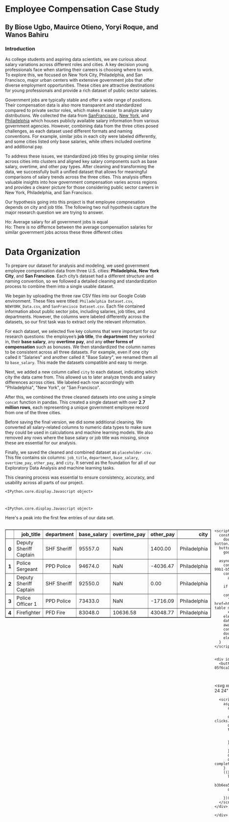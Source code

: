 # Employee Compensation Case Study

## By Biose Ugbo, Mauirce Otieno, Yoryi Roque, and Wanos Bahiru

### Introduction

As college students and aspiring data scientists, we are curious about salary variations across different roles and cities. A key decision young professionals face when starting their careers is choosing where to work. To explore this, we focused on New York City, Philadelphia, and San Francisco, major urban centers with extensive government jobs that offer diverse employment opportunities. These cities are attractive destinations for young professionals and provide a rich dataset of public sector salaries.

Government jobs are typically stable and offer a wide range of positions. Their compensation data is also more transparent and standardized compared to private sector roles, which makes it easier to analyze salary distributions. We collected the data from  [SanFrancisco ](https://catalog.data.gov/dataset/employee-compensation), [New York](https://catalog.data.gov/dataset/citywide-payroll-data-fiscal-year), and [Philadelphia](
https://catalog.data.gov/dataset/city-employee-earnings) which houses publicly available salary information from various government agencies. However, combining data from the three cities posed challenges, as each dataset used different formats and naming conventions. For example, similar jobs in each city were labeled differently, and some cities listed only base salaries, while others included overtime and additional pay.

To address these issues, we standardized job titles by grouping similar roles across cities into clusters and aligned key salary components such as base salary, overtime, and other pay types. After cleaning and transforming the data, we successfully built a unified dataset that allows for meaningful comparisons of salary trends across the three cities. This analysis offers valuable insights into how government compensation varies across regions and provides a clearer picture for those considering public sector careers in New York, Philadelphia, and San Francisco.

Our hypothesis going into this project is that employee compnesation depends on city and job title. The following two null hypothesis capture the major research question we are trying to answer.

Ho: Average salary for all government jobs is equal  
Ho: There is no differnce between the average compensation salaries for similar government jobs across these three different cities

# Data Organization

To prepare our dataset for analysis and modeling, we used government employee compensation data from three U.S. cities: **Philadelphia**, **New York City**, and **San Francisco**. Each city’s dataset had a different structure and naming convention, so we followed a detailed cleaning and standardization process to combine them into a single usable dataset.

We began by uploading the three raw CSV files into our Google Colab environment. These files were titled: `Philadelphia Dataset.csv`, `NEWYORK_Data.csv`, and `SanFrancisco Dataset.csv`. Each file contained information about public sector jobs, including salaries, job titles, and departments. However, the columns were labeled differently across the datasets, so our first task was to extract only the relevant information.

For each dataset, we selected five key columns that were important for our research questions: the employee’s **job title**, the **department** they worked in, their **base salary**, any **overtime pay**, and any **other forms of compensation** such as bonuses. We then standardized the column names to be consistent across all three datasets. For example, even if one city called it "Salaries" and another called it "Base Salary", we renamed them all to `base_salary`. This made the datasets compatible and easy to merge.

Next, we added a new column called `city` to each dataset, indicating which city the data came from. This allowed us to later analyze trends and salary differences across cities. We labeled each row accordingly with "Philadelphia", "New York", or "San Francisco".

After this, we combined the three cleaned datasets into one using a simple `concat` function in pandas. This created a single dataset with over **2.7 million rows**, each representing a unique government employee record from one of the three cities.

Before saving the final version, we did some additional cleaning. We converted all salary-related columns to numeric data types to make sure they could be used in calculations and machine learning models. We also removed any rows where the base salary or job title was missing, since these are essential for our analysis.

Finally, we saved the cleaned and combined dataset as `placeholder.csv`. This file contains six columns: `job_title`, `department`, `base_salary`, `overtime_pay`, `other_pay`, and `city`. It served as the foundation for all of our Exploratory Data Analysis and machine learning tasks.

This cleaning process was essential to ensure consistency, accuracy, and usability across all parts of our project.


    <IPython.core.display.Javascript object>



    <IPython.core.display.Javascript object>


Here's a peak into the first few entries of our data set.





  <div id="df-10340832-0854-4724-99b1-b5b44f4082c6" class="colab-df-container">
    <div>
<style scoped>
    .dataframe tbody tr th:only-of-type {
        vertical-align: middle;
    }

    .dataframe tbody tr th {
        vertical-align: top;
    }

    .dataframe thead th {
        text-align: right;
    }
</style>
<table border="1" class="dataframe">
  <thead>
    <tr style="text-align: right;">
      <th></th>
      <th>job_title</th>
      <th>department</th>
      <th>base_salary</th>
      <th>overtime_pay</th>
      <th>other_pay</th>
      <th>city</th>
    </tr>
  </thead>
  <tbody>
    <tr>
      <th>0</th>
      <td>Deputy Sheriff Captain</td>
      <td>SHF Sheriff</td>
      <td>95557.0</td>
      <td>NaN</td>
      <td>1400.00</td>
      <td>Philadelphia</td>
    </tr>
    <tr>
      <th>1</th>
      <td>Police Sergeant</td>
      <td>PPD Police</td>
      <td>94674.0</td>
      <td>NaN</td>
      <td>-4036.47</td>
      <td>Philadelphia</td>
    </tr>
    <tr>
      <th>2</th>
      <td>Deputy Sheriff Captain</td>
      <td>SHF Sheriff</td>
      <td>92550.0</td>
      <td>NaN</td>
      <td>0.00</td>
      <td>Philadelphia</td>
    </tr>
    <tr>
      <th>3</th>
      <td>Police Officer 1</td>
      <td>PPD Police</td>
      <td>73433.0</td>
      <td>NaN</td>
      <td>-1716.09</td>
      <td>Philadelphia</td>
    </tr>
    <tr>
      <th>4</th>
      <td>Firefighter</td>
      <td>PFD Fire</td>
      <td>83048.0</td>
      <td>10636.58</td>
      <td>43048.77</td>
      <td>Philadelphia</td>
    </tr>
  </tbody>
</table>
</div>
    <div class="colab-df-buttons">

  <div class="colab-df-container">
    <button class="colab-df-convert" onclick="convertToInteractive('df-10340832-0854-4724-99b1-b5b44f4082c6')"
            title="Convert this dataframe to an interactive table."
            style="display:none;">

  <svg xmlns="http://www.w3.org/2000/svg" height="24px" viewBox="0 -960 960 960">
    <path d="M120-120v-720h720v720H120Zm60-500h600v-160H180v160Zm220 220h160v-160H400v160Zm0 220h160v-160H400v160ZM180-400h160v-160H180v160Zm440 0h160v-160H620v160ZM180-180h160v-160H180v160Zm440 0h160v-160H620v160Z"/>
  </svg>
    </button>

  <style>
    .colab-df-container {
      display:flex;
      gap: 12px;
    }

    .colab-df-convert {
      background-color: #E8F0FE;
      border: none;
      border-radius: 50%;
      cursor: pointer;
      display: none;
      fill: #1967D2;
      height: 32px;
      padding: 0 0 0 0;
      width: 32px;
    }

    .colab-df-convert:hover {
      background-color: #E2EBFA;
      box-shadow: 0px 1px 2px rgba(60, 64, 67, 0.3), 0px 1px 3px 1px rgba(60, 64, 67, 0.15);
      fill: #174EA6;
    }

    .colab-df-buttons div {
      margin-bottom: 4px;
    }

    [theme=dark] .colab-df-convert {
      background-color: #3B4455;
      fill: #D2E3FC;
    }

    [theme=dark] .colab-df-convert:hover {
      background-color: #434B5C;
      box-shadow: 0px 1px 3px 1px rgba(0, 0, 0, 0.15);
      filter: drop-shadow(0px 1px 2px rgba(0, 0, 0, 0.3));
      fill: #FFFFFF;
    }
  </style>

    <script>
      const buttonEl =
        document.querySelector('#df-10340832-0854-4724-99b1-b5b44f4082c6 button.colab-df-convert');
      buttonEl.style.display =
        google.colab.kernel.accessAllowed ? 'block' : 'none';

      async function convertToInteractive(key) {
        const element = document.querySelector('#df-10340832-0854-4724-99b1-b5b44f4082c6');
        const dataTable =
          await google.colab.kernel.invokeFunction('convertToInteractive',
                                                    [key], {});
        if (!dataTable) return;

        const docLinkHtml = 'Like what you see? Visit the ' +
          '<a target="_blank" href=https://colab.research.google.com/notebooks/data_table.ipynb>data table notebook</a>'
          + ' to learn more about interactive tables.';
        element.innerHTML = '';
        dataTable['output_type'] = 'display_data';
        await google.colab.output.renderOutput(dataTable, element);
        const docLink = document.createElement('div');
        docLink.innerHTML = docLinkHtml;
        element.appendChild(docLink);
      }
    </script>
  </div>


    <div id="df-05f6ca11-256e-49d9-b97a-b3b6ea5e3dee">
      <button class="colab-df-quickchart" onclick="quickchart('df-05f6ca11-256e-49d9-b97a-b3b6ea5e3dee')"
                title="Suggest charts"
                style="display:none;">

<svg xmlns="http://www.w3.org/2000/svg" height="24px"viewBox="0 0 24 24"
     width="24px">
    <g>
        <path d="M19 3H5c-1.1 0-2 .9-2 2v14c0 1.1.9 2 2 2h14c1.1 0 2-.9 2-2V5c0-1.1-.9-2-2-2zM9 17H7v-7h2v7zm4 0h-2V7h2v10zm4 0h-2v-4h2v4z"/>
    </g>
</svg>
      </button>

<style>
  .colab-df-quickchart {
      --bg-color: #E8F0FE;
      --fill-color: #1967D2;
      --hover-bg-color: #E2EBFA;
      --hover-fill-color: #174EA6;
      --disabled-fill-color: #AAA;
      --disabled-bg-color: #DDD;
  }

  [theme=dark] .colab-df-quickchart {
      --bg-color: #3B4455;
      --fill-color: #D2E3FC;
      --hover-bg-color: #434B5C;
      --hover-fill-color: #FFFFFF;
      --disabled-bg-color: #3B4455;
      --disabled-fill-color: #666;
  }

  .colab-df-quickchart {
    background-color: var(--bg-color);
    border: none;
    border-radius: 50%;
    cursor: pointer;
    display: none;
    fill: var(--fill-color);
    height: 32px;
    padding: 0;
    width: 32px;
  }

  .colab-df-quickchart:hover {
    background-color: var(--hover-bg-color);
    box-shadow: 0 1px 2px rgba(60, 64, 67, 0.3), 0 1px 3px 1px rgba(60, 64, 67, 0.15);
    fill: var(--button-hover-fill-color);
  }

  .colab-df-quickchart-complete:disabled,
  .colab-df-quickchart-complete:disabled:hover {
    background-color: var(--disabled-bg-color);
    fill: var(--disabled-fill-color);
    box-shadow: none;
  }

  .colab-df-spinner {
    border: 2px solid var(--fill-color);
    border-color: transparent;
    border-bottom-color: var(--fill-color);
    animation:
      spin 1s steps(1) infinite;
  }

  @keyframes spin {
    0% {
      border-color: transparent;
      border-bottom-color: var(--fill-color);
      border-left-color: var(--fill-color);
    }
    20% {
      border-color: transparent;
      border-left-color: var(--fill-color);
      border-top-color: var(--fill-color);
    }
    30% {
      border-color: transparent;
      border-left-color: var(--fill-color);
      border-top-color: var(--fill-color);
      border-right-color: var(--fill-color);
    }
    40% {
      border-color: transparent;
      border-right-color: var(--fill-color);
      border-top-color: var(--fill-color);
    }
    60% {
      border-color: transparent;
      border-right-color: var(--fill-color);
    }
    80% {
      border-color: transparent;
      border-right-color: var(--fill-color);
      border-bottom-color: var(--fill-color);
    }
    90% {
      border-color: transparent;
      border-bottom-color: var(--fill-color);
    }
  }
</style>

      <script>
        async function quickchart(key) {
          const quickchartButtonEl =
            document.querySelector('#' + key + ' button');
          quickchartButtonEl.disabled = true;  // To prevent multiple clicks.
          quickchartButtonEl.classList.add('colab-df-spinner');
          try {
            const charts = await google.colab.kernel.invokeFunction(
                'suggestCharts', [key], {});
          } catch (error) {
            console.error('Error during call to suggestCharts:', error);
          }
          quickchartButtonEl.classList.remove('colab-df-spinner');
          quickchartButtonEl.classList.add('colab-df-quickchart-complete');
        }
        (() => {
          let quickchartButtonEl =
            document.querySelector('#df-05f6ca11-256e-49d9-b97a-b3b6ea5e3dee button');
          quickchartButtonEl.style.display =
            google.colab.kernel.accessAllowed ? 'block' : 'none';
        })();
      </script>
    </div>

    </div>
  </div>




# Data Understanding



In this project, we explore a combined dataset of government employee compensation across Philadelphia, New York City, and San Francisco. The unified dataset (placeholder.csv) includes cleaned and standardized columns derived from public payroll data in each city. Understanding the structure of this dataset is essential for conducting meaningful exploratory data analysis (EDA) and building machine learning (ML) models.

The following table provides a detailed data dictionary that outlines each variable, its data type, whether or not it contains missing values, and a clear description of what it represents. This step ensures transparency and improves the reproducibility of our analysis.

This table was generated using Plotly, which allows for a clear and aesthetically structured overview of our dataset’s schema.

Nominal: job_title, department, city    
Ratio: over_time pay, base_salary, and other_pay    




<style type="text/css">
#T_a5118 th {
  background-color: #4a90e2;
  color: white;
  font-size: 16px;
}
#T_a5118 td {
  font-size: 15px;
  padding: 20px;
  border: 1px solid #ccc;
}
#T_a5118 tr:nth-child(even) {
  background-color: #f0f8ff;
}
#T_a5118 tr:nth-child(odd) {
  background-color: #ffffff;
}
</style>
<table id="T_a5118" class="dataframe">
  <thead>
    <tr>
      <th class="blank level0" >&nbsp;</th>
      <th id="T_a5118_level0_col0" class="col_heading level0 col0" >Attribute</th>
      <th id="T_a5118_level0_col1" class="col_heading level0 col1" >Data Type</th>
      <th id="T_a5118_level0_col2" class="col_heading level0 col2" >Description</th>
      <th id="T_a5118_level0_col3" class="col_heading level0 col3" >Nullable</th>
      <th id="T_a5118_level0_col4" class="col_heading level0 col4" >Level of Measurement</th>
    </tr>
  </thead>
  <tbody>
    <tr>
      <th id="T_a5118_level0_row0" class="row_heading level0 row0" >0</th>
      <td id="T_a5118_row0_col0" class="data row0 col0" >job_title</td>
      <td id="T_a5118_row0_col1" class="data row0 col1" >object</td>
      <td id="T_a5118_row0_col2" class="data row0 col2" >Job classification/title</td>
      <td id="T_a5118_row0_col3" class="data row0 col3" >No</td>
      <td id="T_a5118_row0_col4" class="data row0 col4" >Nominal</td>
    </tr>
    <tr>
      <th id="T_a5118_level0_row1" class="row_heading level0 row1" >1</th>
      <td id="T_a5118_row1_col0" class="data row1 col0" >department</td>
      <td id="T_a5118_row1_col1" class="data row1 col1" >object</td>
      <td id="T_a5118_row1_col2" class="data row1 col2" >Department or agency name</td>
      <td id="T_a5118_row1_col3" class="data row1 col3" >Yes</td>
      <td id="T_a5118_row1_col4" class="data row1 col4" >Nominal</td>
    </tr>
    <tr>
      <th id="T_a5118_level0_row2" class="row_heading level0 row2" >2</th>
      <td id="T_a5118_row2_col0" class="data row2 col0" >base_salary</td>
      <td id="T_a5118_row2_col1" class="data row2 col1" >float64</td>
      <td id="T_a5118_row2_col2" class="data row2 col2" >Base yearly salary (gross)</td>
      <td id="T_a5118_row2_col3" class="data row2 col3" >No</td>
      <td id="T_a5118_row2_col4" class="data row2 col4" >Ratio</td>
    </tr>
    <tr>
      <th id="T_a5118_level0_row3" class="row_heading level0 row3" >3</th>
      <td id="T_a5118_row3_col0" class="data row3 col0" >overtime_pay</td>
      <td id="T_a5118_row3_col1" class="data row3 col1" >float64</td>
      <td id="T_a5118_row3_col2" class="data row3 col2" >Earnings from overtime work</td>
      <td id="T_a5118_row3_col3" class="data row3 col3" >Yes</td>
      <td id="T_a5118_row3_col4" class="data row3 col4" >Ratio</td>
    </tr>
    <tr>
      <th id="T_a5118_level0_row4" class="row_heading level0 row4" >4</th>
      <td id="T_a5118_row4_col0" class="data row4 col0" >other_pay</td>
      <td id="T_a5118_row4_col1" class="data row4 col1" >float64</td>
      <td id="T_a5118_row4_col2" class="data row4 col2" >Other compensation (e.g., bonuses)</td>
      <td id="T_a5118_row4_col3" class="data row4 col3" >No</td>
      <td id="T_a5118_row4_col4" class="data row4 col4" >Ratio</td>
    </tr>
    <tr>
      <th id="T_a5118_level0_row5" class="row_heading level0 row5" >5</th>
      <td id="T_a5118_row5_col0" class="data row5 col0" >city</td>
      <td id="T_a5118_row5_col1" class="data row5 col1" >object</td>
      <td id="T_a5118_row5_col2" class="data row5 col2" >City the employee works in</td>
      <td id="T_a5118_row5_col3" class="data row5 col3" >No</td>
      <td id="T_a5118_row5_col4" class="data row5 col4" >Nominal</td>
    </tr>
  </tbody>
</table>




#Exploratory Data Analysis

In this section we would like to understand certain aspects of our data. We begin by looking at the distribution of salaries for all the cities. However all 3 of the datasets contain values at or around 0 dollars. What this causes is a huge amount of data points stored at or around the zero value, which affects potential analysis of the data to skew in favor of the very small values. Since our focus is not on these values, and we wish to have them not affect the EDA, the best option is to first check how many values are located in between and then eliminate a small range of the values. In this case, all workers earning less than $500 will be removed from the data set for cleaning.

We begin our analysis of the distribution of the data by plotting histograms for each city in the dataset for salaries. For each unique city, it creates a histogram with using Seaborn, where the X-axis represents base salary ranges and the Y-axis shows the number of employees in each range. Each city’s histogram is plotted in its own figure, allowing for an individual view of how salaries are distributed across employees within that city. The result helps identify patterns such as concentration of pay ranges, presence of outliers, or salary skewness specific to each city.


    
![png](output_14_0.png)
    



    
![png](output_14_1.png)
    



    
![png](output_14_2.png)
    


The salary distribution in Philadelphia reveals a clear and well-structured compensation pattern. The histogram shows two distinct peaks, indicating a bimodal distribution. The first and slightly lower peak appears around the 60,000–70,000 range, while the second and more prominent peak is situated around 90,000–100,000. This suggests that a large portion of employees fall into two major salary bands, likely corresponding to different job classifications or tiers of government service. These could represent, for instance, unionized administrative positions at the lower mode and professional or supervisory roles at the higher one.

The distribution for New York appears broadly dispersed, with visible clustering around 60,000–100,000, and several smaller peaks across the range. These more meaningful portions of the histogram resemble the structured pay bands seen in other cities like Philadelphia, indicating the presence of formal pay grades. However, their visibility is heavily muted by the distortion caused by the zeros.

The salary distribution in San Francisco is both rich and complex, showing a broad range of earnings that sets it apart from Philadelphia and New York. Unlike the latter two cities, San Francisco displays a right-skewed distribution with a long tail extending beyond 200,000, and in some cases, well past 400,000. This indicates the presence of a significant number of high-income earners, possibly reflecting the city’s concentration of highly compensated public-sector roles such as physicians, police/fire overtime-heavy positions, or senior technical staff. The bulk of salaries appears concentrated in the 60,000 to 120,000 range, with visible clustering around 80,000 to 100,000. This aligns with what we might expect from a structured public payroll system in a high-cost urban area — many roles fall within a middle-to-upper band, likely due to local living costs and union contracts. The relatively large spread in salary values — from just above 20,000 to well beyond 300,000 — suggests a diverse set of roles within the dataset, ranging from entry-level clerical positions to high-level management or specialized staff.

## Smoothed Salary distribution

Philadelphia and New York both exhibit bimodal distributions, suggesting two primary salary bands within those cities, with peaks around 40K–90K. San Francisco displays a broader, unimodal distribution, with a peak around $75K and a long right tail, indicating a wider salary range and more high earners. The density is overall low, reflecting the smoothing and normalization across a large salary range.


    
![png](output_16_0.png)
    


We also want to know which cities have higher base salaries than the others.San Francisco is likely to have higher median base salary than both New York and Philadelphia, due to its elevated cost of living and the need to offer competitive compensation to attract and retain skilled public employees, especially in high-demand roles like tech, healthcare, and engineering. We would like to show this by running a box plot.

    <ipython-input-36-9a61b56f193a>:14: FutureWarning:
    
    
    
    Passing `palette` without assigning `hue` is deprecated and will be removed in v0.14.0. Assign the `x` variable to `hue` and set `legend=False` for the same effect.
    
    



    
![png](output_18_1.png)
    


The box plot clearly confirms the hypothesis that San Francisco has the highest median base salary among the three cities. Its salary distribution is centered significantly higher than those of New York and Philadelphia, reflecting the city’s elevated cost of living and the need for competitive public sector compensation. While Philadelphia shows the lowest median and a relatively narrow, compressed distribution—indicative of a more standardized pay structure—New York has a broader spread with a median slightly above Philadelphia's but still well below San Francisco’s. Notably, New York's wider range and lower whiskers reflect earlier observations of anomalously low or missing base salary entries, possibly compensated through other pay. San Francisco also displays the largest number of high-end outliers, suggesting the presence of extremely well-compensated roles or data inconsistencies. Overall, the box plot supports the idea that San Francisco leads in base salary, while Philadelphia maintains a rigid pay scale, and New York’s structure is more varied and potentially data-skewed.

Having studied the distribution of base salaries, we turn our attention to total compensation. In analyzing public sector compensation, it's not enough to look at base salary alone. Employees may receive significant earnings from overtime or other pay components. Understanding the proportion of each component in the total compensation provides insight into how cities structure pay, manage staffing, and rely on variable compensation. This breakdown can also uncover departments or job roles where base pay is low, but total earnings are heavily supplemented by other means. We begin by making the assumption that "In most cities, the majority of an employee's total compensation comes from base salary, with overtime and other pay contributing less than 30% combined."

We then tabulate this data to actually show the percentages of the total compesation each compensation type contributes.




<style type="text/css">
</style>
<table id="T_f862f" class="dataframe">
  <thead>
    <tr>
      <th class="blank level0" >&nbsp;</th>
      <th id="T_f862f_level0_col0" class="col_heading level0 col0" >Component</th>
      <th id="T_f862f_level0_col1" class="col_heading level0 col1" >Average Share (%)</th>
    </tr>
  </thead>
  <tbody>
    <tr>
      <th id="T_f862f_level0_row0" class="row_heading level0 row0" >0</th>
      <td id="T_f862f_row0_col0" class="data row0 col0" >Base Salary</td>
      <td id="T_f862f_row0_col1" class="data row0 col1" >83.43</td>
    </tr>
    <tr>
      <th id="T_f862f_level0_row1" class="row_heading level0 row1" >1</th>
      <td id="T_f862f_row1_col0" class="data row1 col0" >Overtime Pay</td>
      <td id="T_f862f_row1_col1" class="data row1 col1" >5.38</td>
    </tr>
    <tr>
      <th id="T_f862f_level0_row2" class="row_heading level0 row2" >2</th>
      <td id="T_f862f_row2_col0" class="data row2 col0" >Other Pay</td>
      <td id="T_f862f_row2_col1" class="data row2 col1" >11.19</td>
    </tr>
  </tbody>
</table>




The results support our hypothesis. On average, base salary comprises over 80% of total compensation, while overtime and other pay together account for less than 20%. This confirms that most cities rely primarily on structured base pay for compensation, with variable elements playing a secondary role. However, some cities may rely on other forms of pay to supplement its employee compnesation.
We run an analysis that helps identify which cities might be over-relying on overtime, which can have implications for employee burnout, labor relations, and budget predictability.


    
![png](output_23_0.png)
    


The stacked bar plot reveals that while base salary dominates total compensation across all three cities, there are noteworthy differences in the proportions of overtime pay and other pay that suggest distinct compensation practices. Overtime pay remains relatively modest in all cities, making up roughly 5–8% of total compensation, with slightly higher shares in Philadelphia and San Francisco, likely due to staffing models in departments like public safety or healthcare. However, the standout observation is New York’s unusually high reliance on “other pay,” which constitutes nearly 25% of total compensation—substantially more than in Philadelphia or San Francisco, where it remains under 5%. This significant difference hints at New York’s use of non-standardized or discretionary compensation mechanisms, such as bonuses, stipends, or adjustments possibly used to supplement $0 base salaries (as previously observed in the data). The elevated “other pay” in New York, when combined with modest overtime usage, suggests a pay system that is more variable and potentially less transparent than in the other two cities, and it warrants further investigation into departmental or role-specific compensation structures.




    
![png](output_26_0.png)
    


The bar plot reveals that the Sheriff's Department stands out as the top department in terms of average overtime pay, with values exceeding $32,000 per employee. This is closely followed by the Fire Department and Police, both of which are traditionally known for shift-based, around-the-clock operations that require frequent overtime coverage. These results are consistent with expectations, as public safety departments often depend on overtime to fill coverage gaps, accommodate emergencies, or manage understaffing.

Other departments that appear in the top 10, such as Emergency Management, Emergency Communications, and Sanitation, also reflect roles that support critical infrastructure and may operate outside of regular business hours. These roles often experience spikes in demand (e.g., during storms, emergencies, or service disruptions), further explaining their high average overtime.


    
![png](output_28_0.png)
    


The bar chart highlights the most lucrative roles based on median base salary across the dataset. At the top of the list is the Physician Administrator, DPH, with a median base salary approaching $450,000, closely followed by the Assistant Medical Examiner (Hourly) — suggesting that high-paying roles in this dataset are predominantly in public health and medical services.

## Hypothesis Testing

The Kruskal–Wallis test results reveal that both job title and city have a statistically significant impact on total pay. The test comparing total pay across job titles yields a very high H-statistic of 717,512.38 with a p-value of effectively 0, indicating that differences in total compensation between job titles are highly significant and not due to random variation. Similarly, the comparison across cities results in an H-statistic of 58,469.95 with a p-value of 0, confirming that pay varies meaningfully by location as well. While both factors influence total pay, the substantially higher H-value for job title suggests it has a stronger effect than city. These results underscore that an individual’s role and geographic location are key determinants of their overall earnings.

This finding is consistent with our hypothesis stated in our introduction that employee compensation is dependent acorss job titles and cities.


    📊 Kruskal-Wallis Test Results
    Total Pay vs Job Title: H = 717512.3776, p = 0.0000e+00
    Total Pay vs City:      H = 58469.9493, p = 0.0000e+00


# Machine Learning

In this code, machine learning is applied to predict employee salaries based on factors such as job title, city, and additional compensation (e.g., overtime and other pay). The process involves preparing the data by cleaning and encoding categorical features using one-hot encoding and standardizing numerical values. A gradient boosting model called LightGBM is then trained on a sample of this processed data to learn patterns and relationships between the input features and the target salary. Once trained, the model can predict salaries for new or unseen employee profiles. By evaluating its performance using metrics like R²  we can assess how accurately the model explains variations in salary. This approach can help uncover insights about salary trends across different cities and roles and support data-driven compensation decisions.

Based on the model’s results, which achieved an R² of approximately 72%, we can draw several valuable insights. The model indicates that job title, city, and additional compensation (overtime and other pay) are meaningful predictors of base salary, but they do not capture the full picture—suggesting that other factors like experience, education, or department may play a significant role. The moderate predictive power shows that while these features help explain salary differences, there's room for improvement through enhanced data. Still, the model reveals that certain cities and job roles are consistently associated with higher or lower salaries, and that non-base compensation contributes significantly to overall pay. This type of model could be used for identifying regional pay disparities, supporting compensation planning, and flagging underpaid roles—especially when further refined with more complete data.

**Other Pay** refers to any **extra compensation** a public employee receives **that is not part of their base salary or overtime pay**.

It usually includes things like:

* **Bonuses**
* **Retroactive pay adjustments**
* **Incentives**
* **Hazard pay**
* **Severance or payout upon retirement**
* **Stipends or allowances** (e.g., for housing, uniforms, or transportation)


 Why Did It Show Up as the #1 Predictor in the ML Model?

It actually makes a lot of sense:

* Even though you're trying to **predict base salary**, the `other_pay` column **strongly correlates** with high-paying roles and seniority.
* In many cases, only **senior-level or specialty jobs** receive large "other pay" packages.
* For example: A fire chief or medical examiner might get a large **bonus** or **reimbursement** on top of their base pay.

So while `other_pay` doesn’t *cause* a higher base salary, it often **appears with jobs that already pay well**, which is why the model sees it as important.

The machine learning model identified `other_pay` as the strongest predictor of base salary. This makes intuitive sense — employees in high-ranking or specialized roles often receive additional forms of compensation such as bonuses, stipends, or one-time payouts. These forms of ‘other pay’ are strongly associated with seniority, job title, and overall earnings power.”

## ML Part1

This code builds a LightGBM regression model to predict log-transformed base salaries based on features like city, job title, overtime pay, and other pay. It first cleans and preprocesses the data by handling missing values and filtering out extreme values. The dataset is sampled to 5000 rows for efficiency, and categorical features are one-hot encoded while numerical features are standardized. The model is trained and evaluated using R² and MAE, resulting in an R² of 0.7163, indicating that the model explains 71.63% of the variance in salaries, and a MAE of 0.80, meaning the average prediction error is around 80% of the transformed salary value.

    ✅ R² with LightGBM: 0.7163


## ML Part 2
This block of code builds a machine learning model to analyze how different cities and numeric compensation components (overtime and other pay) influence base salary. The dataset is cleaned by dropping rows with missing salary values. A random sample of 5,000 records is used to reduce memory load. The features (city, overtime pay, and other pay) are preprocessed using a column transformer that one-hot encodes the categorical city variable and scales the numeric features. A Random Forest Regressor is then trained on the data to predict base salary. After training, the model’s feature importances are extracted to determine which variables most influence salary predictions. These importances are visualized in a bar plot, helping to identify which cities or numeric variables (like overtime pay) have the greatest impact on salary outcomes. This analysis is especially useful for understanding geographic and compensation structure effects on pay.


    
![png](output_37_0.png)
    


